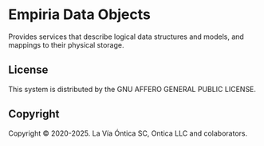 ﻿# Empiria Data Objects

Provides services that describe logical data structures and models, and mappings to their physical storage.

## License

This system is distributed by the GNU AFFERO GENERAL PUBLIC LICENSE.

## Copyright

Copyright © 2020-2025. La Vía Óntica SC, Ontica LLC and colaborators.
